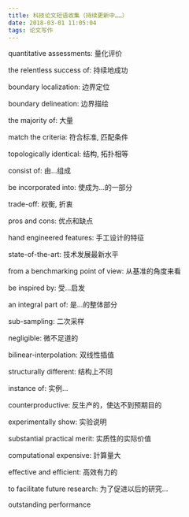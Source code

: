 ```yaml
---
title: 科技论文短语收集（持续更新中……）
date: 2018-03-01 11:05:04
tags: 论文写作
---
```

quantitative assessments: 量化评价

the relentless success of: 持续地成功

boundary localization: 边界定位

boundary delineation: 边界描绘

the majority of: 大量

match the criteria: 符合标准, 匹配条件

topologically identical: 结构, 拓扑相等

consist of: 由...组成

be incorporated into: 使成为...的一部分

trade-off: 权衡, 折衷

pros and cons: 优点和缺点
<!--more-->
hand engineered features: 手工设计的特征

state-of-the-art: 技术发展最新水平

from a benchmarking point of view: 从基准的角度来看

be inspired by: 受...启发

an integral part of: 是...的整体部分

sub-sampling: 二次采样

negligible: 微不足道的

bilinear-interpolation: 双线性插值

structurally different: 结构上不同

instance of: 实例...

counterproductive: 反生产的，使达不到预期目的

experimentally show: 实验说明

substantial practical merit: 实质性的实际价值

computational expensive: 計算量大

effective and efficient: 高效有力的

to facilitate future research: 为了促进以后的研究...

outstanding performance
